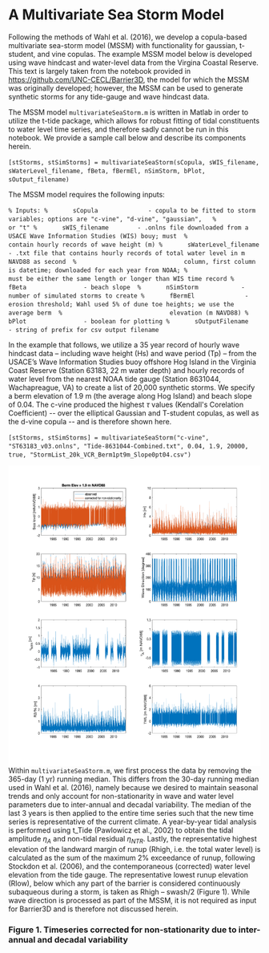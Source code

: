# A Multivariate Sea Storm Model

Following the methods of Wahl et al. (2016), we develop a copula-based multivariate sea-storm model (MSSM) with functionality for gaussian, t-student, and vine copulas. The example MSSM model below is developed using wave hindcast and water-level data from the Virgina Coastal Reserve. This text is largely taken from the notebook provided in https://github.com/UNC-CECL/Barrier3D, the model for which the MSSM was originally developed; however, the MSSM can be used to generate synthetic storms for any tide-gauge and wave hindcast data.

The MSSM model `multivariateSeaStorm.m` is written in Matlab in order to utilize the t-tide package, which allows for robust fitting of tidal constituents to water level time series, and therefore sadly cannot be run in this notebook. We provide a sample call below and describe its components herein. 

`[stStorms, stSimStorms] = multivariateSeaStorm(sCopula, sWIS_filename, sWaterLevel_filename, fBeta, fBermEl, nSimStorm, bPlot, sOutput_filename)`

The MSSM model requires the following inputs: 

`
% Inputs:
%       sCopula              - copula to be fitted to storm variables; options are "c-vine", "d-vine", "gaussian",  
%                             or "t"
%       sWIS_filename        - .onlns file downloaded from a USACE Wave Information Studies (WIS) bouy; must 
%                              contain hourly records of wave height (m)
%       sWaterLevel_filename - .txt file that contains hourly records of total water level in m NAVD88 as second 
%                              column, first column is datetime; downloaded for each year from NOAA;
%                              must be either the same length or longer than WIS time record
%       fBeta                - beach slope 
%       nSimStorm            - number of simulated storms to create
%       fBermEl              - erosion threshold; Wahl used 5% of dune toe heights; we use the average berm 
%                              elevation (m NAVD88)
%       bPlot                - boolean for plotting
%       sOutputFilename      - string of prefix for csv output filename
`



In the example that follows, we utilize a 35 year record of hourly wave hindcast data – including wave height (Hs) and wave period (Tp) – from the USACE’s Wave Information Studies buoy offshore Hog Island in the Virginia Coast Reserve (Station 63183, 22 m water depth) and hourly records of water level from the nearest NOAA tide gauge (Station 8631044, Wachapreague, VA) to create a list of 20,000 synthetic storms. We specify a berm elevation of 1.9 m (the average along Hog Island) and beach slope of 0.04. The c-vine produced the highest $\tau$ values (Kendall's Corelation Coefficient) -- over the elliptical Gaussian and T-student copulas, as well as the d-vine copula -- and is therefore shown here.

`[stStorms, stSimStorms] = multivariateSeaStorm("c-vine", "ST63183_v03.onlns", "Tide-8631044-Combined.txt", 0.04, 1.9, 20000, true, "StormList_20k_VCR_Berm1pt9m_Slope0pt04.csv")`

<img align="left" width="600" height="600" src="Fig1-QC-VCR_Berm1pt9m_Slope0pt04.png">  

Within `multivariateSeaStorm.m`, we first process the data by removing the 365-day (1 yr) running median. This differs from the 30-day running median used in Wahl et al. (2016), namely because we desired to maintain seasonal trends and only account for non-stationarity in wave and water level parameters due to inter-annual and decadal variability. The median of the last 3 years is then applied to the entire time series such that the new time series is representative of the current climate. A year-by-year tidal analysis is performed using t_Tide (Pawlowicz et al., 2002) to obtain the tidal amplitude $\eta_A$ and non-tidal residual $\eta_{NTR}$. Lastly, the representative highest elevation of the landward margin of runup (Rhigh, i.e. the total water level) is calculated as the sum of the maximum 2% exceedance of runup, following Stockdon et al. (2006), and the contemporaneous (corrected) water level elevation from the tide gauge. The representative lowest runup elevation (Rlow), below which any part of the barrier is considered continuously subaqueous during a storm, is taken as Rhigh – swash/2 (Figure 1). While wave direction is processed as part of the MSSM, it is not required as input for Barrier3D and is therefore not discussed herein.

### Figure 1. Timeseries corrected for non-stationarity due to inter-annual and decadal variability 
